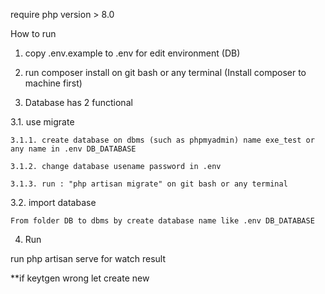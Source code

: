 require php version > 8.0

How to run

1. copy .env.example to .env for edit environment (DB)

2. run composer install on git bash or any terminal (Install composer to machine first)

3. Database has 2 functional

3.1. use migrate

    3.1.1. create database on dbms (such as phpmyadmin) name exe_test or any name in .env DB_DATABASE

    3.1.2. change database usename password in .env

    3.1.3. run : "php artisan migrate" on git bash or any terminal

3.2. import database 

    From folder DB to dbms by create database name like .env DB_DATABASE

4. Run 

run php artisan serve for watch result

**if keytgen wrong let create new